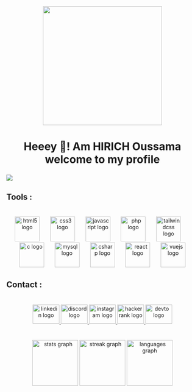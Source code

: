 <div align="center">
  <img height="312" src="https://i.pinimg.com/originals/9e/e6/41/9ee641ce331ab4fb6a1b73f52b5f467b.gif"  />
</div>

###

<h1 align="center">Heeey 👋! Am HIRICH Oussama welcome to my profile</h1>

###

<div align="left">
  <img src="https://visitor-badge.laobi.icu/badge?page_id=H-Ouss.H-Ouss&left_color=black&right_color=grey"  />
</div>

###

<h2 align="left">Tools :</h2>

###

<br clear="both">

<div align="center">
  <img src="https://cdn.jsdelivr.net/gh/devicons/devicon/icons/html5/html5-original.svg" height="65" alt="html5 logo"  />
  <img width="20" />
  <img src="https://cdn.jsdelivr.net/gh/devicons/devicon/icons/css3/css3-original.svg" height="65" alt="css3 logo"  />
  <img width="20" />
  <img src="https://cdn.jsdelivr.net/gh/devicons/devicon/icons/javascript/javascript-original.svg" height="65" alt="javascript logo"  />
  <img width="20" />
  <img src="https://cdn.jsdelivr.net/gh/devicons/devicon/icons/php/php-original.svg" height="65" alt="php logo"  />
  <img width="20" />
  <img src="https://cdn.jsdelivr.net/gh/devicons/devicon/icons/tailwindcss/tailwindcss-original-wordmark.svg" height="65" alt="tailwindcss logo"  />
  <img width="20" />
  <img src="https://cdn.jsdelivr.net/gh/devicons/devicon/icons/c/c-original.svg" height="65" alt="c logo"  />
  <img width="20" />
  <img src="https://cdn.jsdelivr.net/gh/devicons/devicon/icons/mysql/mysql-original.svg" height="65" alt="mysql logo"  />
  <img width="20" />
  <img src="https://cdn.jsdelivr.net/gh/devicons/devicon/icons/csharp/csharp-original.svg" height="65" alt="csharp logo"  />
  <img width="20" />
  <img src="https://cdn.jsdelivr.net/gh/devicons/devicon/icons/react/react-original.svg" height="65" alt="react logo"  />
  <img width="20" />
  <img src="https://cdn.jsdelivr.net/gh/devicons/devicon/icons/vuejs/vuejs-original.svg" height="65" alt="vuejs logo"  />
</div>

###

<h2 align="left">Contact :</h2>

###

<br clear="both">

<div align="center">
  <a href="https://www.linkedin.com/in/oussama-hirich/" target="_blank">
    <img src="https://raw.githubusercontent.com/maurodesouza/profile-readme-generator/master/src/assets/icons/social/linkedin/default.svg" width="70" height="50" alt="linkedin logo"  />
  </a>
  <a href="https://discord.com/users/608844851257147403" target="_blank">
    <img src="https://raw.githubusercontent.com/maurodesouza/profile-readme-generator/master/src/assets/icons/social/discord/default.svg" width="70" height="50" alt="discord logo"  />
  </a>
  <a href="https://www.instagram.com/oussama.hirich/" target="_blank">
    <img src="https://raw.githubusercontent.com/maurodesouza/profile-readme-generator/master/src/assets/icons/social/instagram/default.svg" width="70" height="50" alt="instagram logo"  />
  </a>
  <a href="https://www.hackerrank.com/profile/oussamahirich" target="_blank">
    <img src="https://raw.githubusercontent.com/maurodesouza/profile-readme-generator/master/src/assets/icons/social/hackerrank/default.svg" width="70" height="50" alt="hackerrank logo"  />
  </a>
  <a href="https://dev.to/h-ouss" target="_blank">
    <img src="https://raw.githubusercontent.com/maurodesouza/profile-readme-generator/master/src/assets/icons/social/devto/default.svg" width="70" height="50" alt="devto logo"  />
  </a>
</div>

###

<p align="left"></p>

###

<p align="left"></p>

###

<br clear="both">

<div align="center">
  <img src="https://github-readme-stats.vercel.app/api?username=H-Ouss&hide_title=false&hide_rank=false&show_icons=true&include_all_commits=true&count_private=true&disable_animations=true&theme=github_dark&locale=en&hide_border=true" height="120" alt="stats graph"  />
  <img src="https://streak-stats.demolab.com?user=H-Ouss&locale=en&mode=daily&theme=discord_old_blurple&hide_border=true&border_radius=15" height="120" alt="streak graph"  />
  <img src="https://github-readme-stats.vercel.app/api/top-langs?username=H-Ouss&locale=en&hide_title=false&layout=compact&card_width=320&langs_count=6&theme=github_dark&hide_border=true" height="120" alt="languages graph"  />
</div>

###
